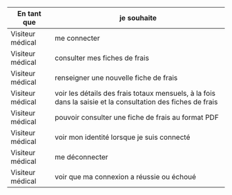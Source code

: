 | En tant que      | je souhaite                                                                                                 |
|------------------|-------------------------------------------------------------------------------------------------------------|
| Visiteur médical | me connecter                                                                                                |
| Visiteur médical | consulter mes fiches de frais                                                                               |
| Visiteur médical | renseigner une nouvelle fiche de frais                                                                      |
| Visiteur médical | voir les détails des frais totaux mensuels, à la fois dans la saisie et la consultation des fiches de frais |
| Visiteur médical | pouvoir consulter une fiche de frais au format PDF                                                          |
| Visiteur médical | voir mon identité lorsque je suis connecté                                                                  |
| Visiteur médical | me déconnecter                                                                                              |
| Visiteur médical | voir que ma connexion a réussie ou échoué                                                                   |